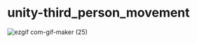 # unity-third_person_movement

![ezgif com-gif-maker (25)](https://user-images.githubusercontent.com/50857082/191107731-47d080fd-8df7-437c-ab17-2f1446a3b28f.gif)
